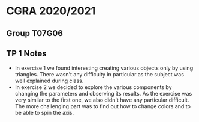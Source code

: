 # CGRA 2020/2021

## Group T07G06

## TP 1 Notes

- In exercise 1 we found interesting creating various objects only by using triangles. There wasn't any difficulty in particular as the subject was well explained during class. 
- In exercise 2 we decided to explore the various components by changing the parameters and observing its results. As the exercise was very similar to the first one, we also didn't
 have any particular difficult. The more challenging part was to find out how to change colors and to be able to spin the axis.